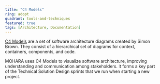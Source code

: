 ```yaml
---
title: "C4 Models"
ring: adopt
quadrant: tools-and-techniques
featured: true
tags: [Architecture, Documentation]
---
```


[C4 Models](https://c4model.com/) are a set of software architecture diagrams created by Simon Brown. They consist of a hierarchical set of diagrams for context, containers, components, and code.

MOHARA uses C4 Models to visualize software architecture, improving understanding and communication among stakeholders. It forms a key part of the Technical Solution Design sprints that we run when starting a new project.
